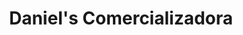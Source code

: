 ---
title: "Daniel's Comercializadora"
url: /quetzaltenango/daniels-comercializadora/
shop: Allgemein
---